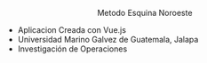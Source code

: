 <p align="center">Metodo Esquina Noroeste</p>

- Aplicacion Creada con Vue.js
- Universidad Marino Galvez de Guatemala, Jalapa
- Investigación de Operaciones

<br/>
